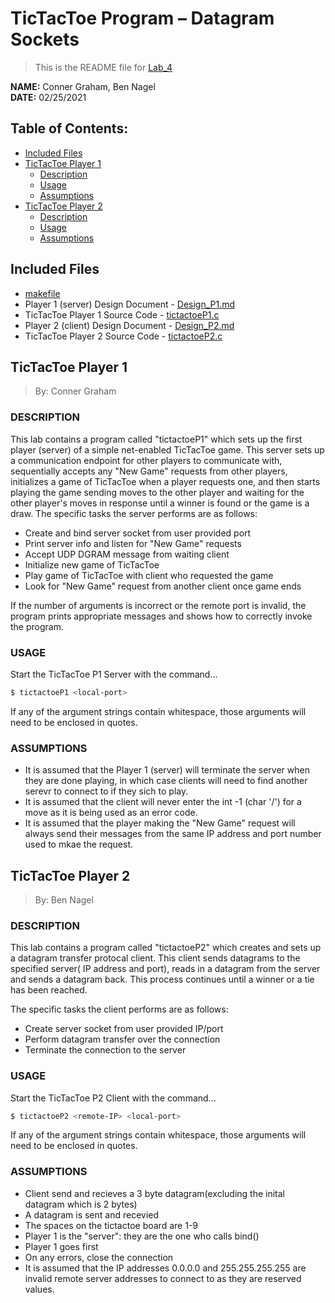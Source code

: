 # TicTacToe Program – Datagram Sockets
> This is the README file for [Lab_4](https://osu.instructure.com/courses/97443/files/27903212/download?download_frd=1)

**NAME:** Conner Graham, Ben Nagel  
**DATE:** 02/25/2021

## Table of Contents:
- [Included Files](#included-files)
- [TicTacToe Player 1](#tictactoe-player-1)
  - [Description](#description-p1)
  - [Usage](#usage-p1)
  - [Assumptions](#assumptions-p1)
- [TicTacToe Player 2](#tictactoe-player-2)
  - [Description](#description-p2)
  - [Usage](#usage-p2)
  - [Assumptions](#assumptions-p2)

## Included Files
- [makefile](https://github.com/CSE-5462-Spring-2021/assignment4-conner-and-ben/blob/main/makefile)
- Player 1 (server) Design Document - [Design_P1.md](https://github.com/CSE-5462-Spring-2021/assignment4-conner-and-ben/blob/main/Design_P1.md)
- TicTacToe Player 1 Source Code - [tictactoeP1.c](https://github.com/CSE-5462-Spring-2021/assignment4-conner-and-ben/blob/main/tictactoeP1.c)
- Player 2 (client) Design Document - [Design_P2.md](https://github.com/CSE-5462-Spring-2021/assignment4-conner-and-ben/blob/main/Design_P2.md)
- TicTacToe Player 2 Source Code - [tictactoeP2.c](https://github.com/CSE-5462-Spring-2021/assignment4-conner-and-ben/blob/main/tictactoeP2.c)
## TicTacToe Player 1
> By: Conner Graham

### DESCRIPTION <a name="description-p1"></a>
This lab contains a program called "tictactoeP1" which sets up
the first player (server) of a simple net-enabled TicTacToe game.
This server sets up a communication endpoint for other players to
communicate with, sequentially accepts any "New Game" requests from
other players, initializes a game of TicTacToe when a player
requests one, and then starts playing the game sending moves to the
other player and waiting for the other player's moves in response
until a winner is found or the game is a draw. The specific tasks
the server performs are as follows:
- Create and bind server socket from user provided port
- Print server info and listen for "New Game" requests
- Accept UDP DGRAM message from waiting client
- Initialize new game of TicTacToe
- Play game of TicTacToe with client who requested the game
- Look for "New Game" request from another client once game ends

If the number of arguments is incorrect or the remote port is
invalid, the program prints appropriate messages and shows how to
correctly invoke the program. 

### USAGE <a name="usage-p1"></a>
Start the TicTacToe P1 Server with the command...
```sh
$ tictactoeP1 <local-port>
```

If any of the argument strings contain whitespace, those
arguments will need to be enclosed in quotes.

### ASSUMPTIONS <a name="assumptions-p1"></a>
- It is assumed that the Player 1 (server) will terminate the server
  when they are done playing, in which case clients will need to
  find another serevr to connect to if they sich to play.
- It is assumed that the client will never enter the int -1 (char '/')
  for a move as it is being used as an error code.
- It is assumed that the player making the "New Game" request will
  always send their messages from the same IP address and port number
  used to mkae the request.

## TicTacToe Player 2
> By: Ben Nagel

### DESCRIPTION <a name="description-p2"></a>
This lab contains a program called "tictactoeP2" which creates and sets up a datagram transfer protocal client. This client sends datagrams to the specified server( IP address and port), reads in a datagram from the server and sends a datagram back. This process continues until a winner or a tie has been reached.

The specific tasks the client performs are as
follows:
- Create server socket from user provided IP/port
- Perform datagram transfer over the connection
- Terminate the connection to the server

### USAGE <a name="usage-p2"></a>
Start the TicTacToe P2 Client with the command...
```sh
$ tictactoeP2 <remote-IP> <local-port>
```

If any of the argument strings contain whitespace, those
arguments will need to be enclosed in quotes.

### ASSUMPTIONS <a name="assumptions-p2"></a>
- Client send and recieves a 3 byte datagram(excluding the inital datagram which is 2 bytes)
- A datagram is sent and recevied 
- The spaces on the tictactoe board are 1-9
- Player 1 is the "server": they are the one who calls bind()   
- Player 1 goes first
- On any errors, close the connection 
- It is assumed that the IP addresses 0.0.0.0 and 255.255.255.255 are invalid remote server addresses to connect to as they are reserved values.
